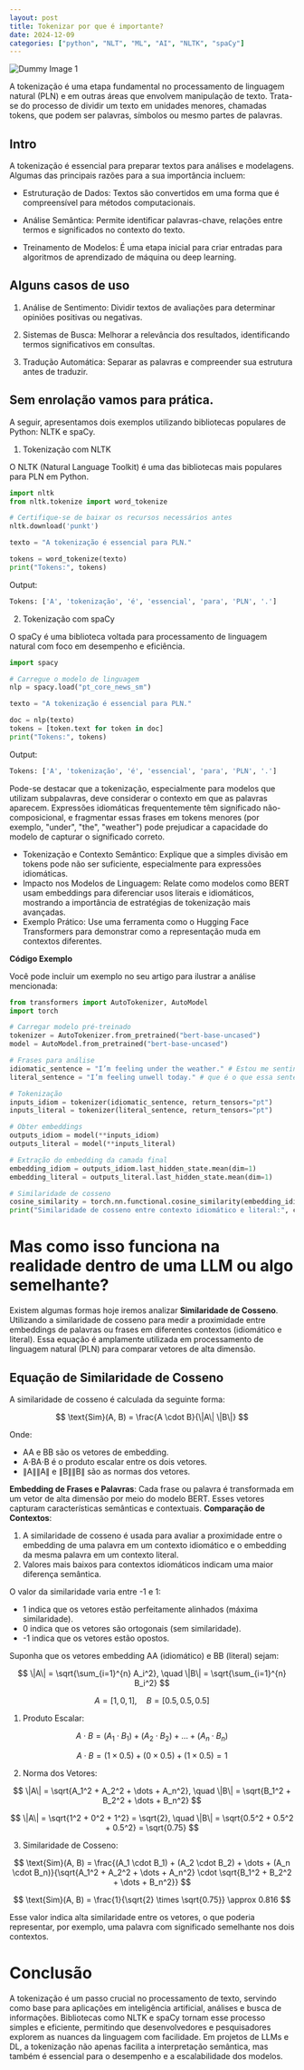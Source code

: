 ```yaml
---
layout: post
title: Tokenizar por que é importante?
date: 2024-12-09
categories: ["python", "NLT", "ML", "AI", "NLTK", "spaCy"]
---
```



![Dummy Image 1](https://picsum.photos/1366/768)

A tokenização é uma etapa fundamental no processamento de linguagem natural (PLN) e em outras áreas que envolvem manipulação de texto. Trata-se do processo de dividir um texto em unidades menores, chamadas tokens, que podem ser palavras, símbolos ou mesmo partes de palavras.

## Intro

A tokenização é essencial para preparar textos para análises e modelagens. Algumas das principais razões para a sua importância incluem:

- Estruturação de Dados: Textos são convertidos em uma forma que é compreensível para métodos computacionais.

- Análise Semântica: Permite identificar palavras-chave, relações entre termos e significados no contexto do texto.

- Treinamento de Modelos: É uma etapa inicial para criar entradas para algoritmos de aprendizado de máquina ou deep learning.

## Alguns casos de uso

1. Análise de Sentimento: Dividir textos de avaliações para determinar opiniões positivas ou negativas.

2. Sistemas de Busca: Melhorar a relevância dos resultados, identificando termos significativos em consultas.

3. Tradução Automática: Separar as palavras e compreender sua estrutura antes de traduzir.

## Sem enrolação vamos para prática.

A seguir, apresentamos dois exemplos utilizando bibliotecas populares de Python: NLTK e spaCy.

1. Tokenização com NLTK

O NLTK (Natural Language Toolkit) é uma das bibliotecas mais populares para PLN em Python.

```python
import nltk
from nltk.tokenize import word_tokenize

# Certifique-se de baixar os recursos necessários antes
nltk.download('punkt')

texto = "A tokenização é essencial para PLN."

tokens = word_tokenize(texto)
print("Tokens:", tokens)
```

Output:

```python
Tokens: ['A', 'tokenização', 'é', 'essencial', 'para', 'PLN', '.']
```

2. Tokenização com spaCy

O spaCy é uma biblioteca voltada para processamento de linguagem natural com foco em desempenho e eficiência.

```python
import spacy

# Carregue o modelo de linguagem
nlp = spacy.load("pt_core_news_sm")

texto = "A tokenização é essencial para PLN."

doc = nlp(texto)
tokens = [token.text for token in doc]
print("Tokens:", tokens)
```

Output:

```python
Tokens: ['A', 'tokenização', 'é', 'essencial', 'para', 'PLN', '.']
```
Pode-se destacar que a tokenização, especialmente para modelos que utilizam subpalavras, deve considerar o contexto em que as palavras aparecem. Expressões idiomáticas frequentemente têm significado não-composicional, e fragmentar essas frases em tokens menores (por exemplo, "under", "the", "weather") pode prejudicar a capacidade do modelo de capturar o significado correto.


- Tokenização e Contexto Semântico: Explique que a simples divisão em tokens pode não ser suficiente, especialmente para expressões idiomáticas.
- Impacto nos Modelos de Linguagem: Relate como modelos como BERT usam embeddings para diferenciar usos literais e idiomáticos, mostrando a importância de estratégias de tokenização mais avançadas.
- Exemplo Prático: Use uma ferramenta como o Hugging Face Transformers para demonstrar como a representação muda em contextos diferentes.

**Código Exemplo**

Você pode incluir um exemplo no seu artigo para ilustrar a análise mencionada:
```python
from transformers import AutoTokenizer, AutoModel
import torch

# Carregar modelo pré-treinado
tokenizer = AutoTokenizer.from_pretrained("bert-base-uncased")
model = AutoModel.from_pretrained("bert-base-uncased")

# Frases para análise
idiomatic_sentence = "I’m feeling under the weather." # Estou me sentindo debaixo do tempo, mas na verdade representa: não estou me sentindo bem
literal_sentence = "I’m feeling unwell today." # que é o que essa sentença significa...

# Tokenização
inputs_idiom = tokenizer(idiomatic_sentence, return_tensors="pt")
inputs_literal = tokenizer(literal_sentence, return_tensors="pt")

# Obter embeddings
outputs_idiom = model(**inputs_idiom)
outputs_literal = model(**inputs_literal)

# Extração do embedding da camada final
embedding_idiom = outputs_idiom.last_hidden_state.mean(dim=1)
embedding_literal = outputs_literal.last_hidden_state.mean(dim=1)

# Similaridade de cosseno
cosine_similarity = torch.nn.functional.cosine_similarity(embedding_idiom, embedding_literal)
print("Similaridade de cosseno entre contexto idiomático e literal:", cosine_similarity.item())
```
# Mas como isso funciona na realidade dentro de uma LLM ou algo semelhante?

Existem algumas formas hoje iremos analizar **Similaridade de Cosseno**.
Utilizando a similaridade de cosseno para medir a proximidade entre embeddings de palavras ou frases em diferentes contextos (idiomático e literal). Essa equação é amplamente utilizada em processamento de linguagem natural (PLN) para comparar vetores de alta dimensão.

## Equação de Similaridade de Cosseno

A similaridade de cosseno é calculada da seguinte forma:

$$
\text{Sim}(A, B) = \frac{A \cdot B}{\|A\| \|B\|}
$$

Onde:

- AA e BB são os vetores de embedding.
- A⋅BA⋅B é o produto escalar entre os dois vetores.
- ∥A∥∥A∥ e ∥B∥∥B∥ são as normas dos vetores.


**Embedding de Frases e Palavras**: Cada frase ou palavra é transformada em um vetor de alta dimensão por meio do modelo BERT. Esses vetores capturam características semânticas e contextuais.
**Comparação de Contextos**:
  1. A similaridade de cosseno é usada para avaliar a proximidade entre o embedding de uma palavra em um contexto idiomático e o embedding da mesma palavra em um contexto literal.
  2. Valores mais baixos para contextos idiomáticos indicam uma maior diferença semântica.

O valor da similaridade varia entre -1 e 1:


- 1 indica que os vetores estão perfeitamente alinhados (máxima similaridade).
- 0 indica que os vetores são ortogonais (sem similaridade).
- -1 indica que os vetores estão opostos.

Suponha que os vetores embedding AA (idiomático) e BB (literal) sejam:


$$
\|A\| = \sqrt{\sum_{i=1}^{n} A_i^2}, \quad \|B\| = \sqrt{\sum_{i=1}^{n} B_i^2}
$$

$$
A = [1, 0, 1], \quad B = [0.5, 0.5, 0.5]
$$

1. Produto Escalar:

$$
A \cdot B = (A_1 \cdot B_1) + (A_2 \cdot B_2) + \dots + (A_n \cdot B_n)
$$

$$
A \cdot B = (1 \times 0.5) + (0 \times 0.5) + (1 \times 0.5) = 1
$$

2. Norma dos Vetores:

$$
\|A\| = \sqrt{A_1^2 + A_2^2 + \dots + A_n^2}, \quad \|B\| = \sqrt{B_1^2 + B_2^2 + \dots + B_n^2}
$$

$$
\|A\| = \sqrt{1^2 + 0^2 + 1^2} = \sqrt{2}, \quad \|B\| = \sqrt{0.5^2 + 0.5^2 + 0.5^2} = \sqrt{0.75}
$$

3. Similaridade de Cosseno:

$$
\text{Sim}(A, B) = \frac{(A_1 \cdot B_1) + (A_2 \cdot B_2) + \dots + (A_n \cdot B_n)}{\sqrt{A_1^2 + A_2^2 + \dots + A_n^2} \cdot \sqrt{B_1^2 + B_2^2 + \dots + B_n^2}}
$$

$$
\text{Sim}(A, B) = \frac{1}{\sqrt{2} \times \sqrt{0.75}} \approx 0.816
$$

Esse valor indica alta similaridade entre os vetores, o que poderia representar, por exemplo, uma palavra com significado semelhante nos dois contextos.

# Conclusão
A tokenização é um passo crucial no processamento de texto, servindo como base para aplicações em inteligência artificial, análises e busca de informações. Bibliotecas como NLTK e spaCy tornam esse processo simples e eficiente, permitindo que desenvolvedores e pesquisadores explorem as nuances da linguagem com facilidade. Em projetos de LLMs e DL, a tokenização não apenas facilita a interpretação semântica, mas também é essencial para o desempenho e a escalabilidade dos modelos.

